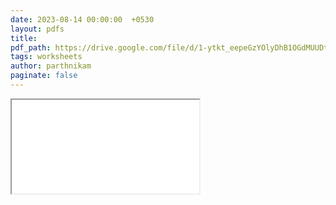 ```yaml
---
date: 2023-08-14 00:00:00  +0530
layout: pdfs
title: 
pdf_path: https://drive.google.com/file/d/1-ytkt_eepeGzYOlyDhB1OGdMUUDt4-_P/preview?usp=drive_link
tags: worksheets
author: parthnikam
paginate: false
---
```


<iframe class="embed-pdf" src="{{ page.pdf_path }}#toolbar=0" seamless="seamless" scrolling="no" style="overflow:hidden"></iframe>
